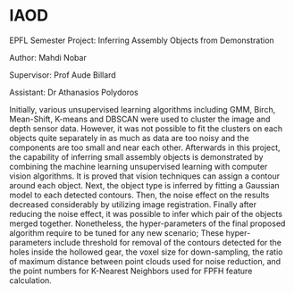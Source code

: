 # IAOD

EPFL Semester Project: Inferring Assembly Objects from Demonstration

Author: Mahdi Nobar

Supervisor: Prof Aude Billard

Assistant: Dr Athanasios Polydoros

Initially, various unsupervised learning algorithms including GMM, Birch, Mean-Shift, K-means and DBSCAN were used to cluster the image and depth sensor data. However, it was not possible to fit the clusters on each objects quite separately in as much as data are too noisy and the components are too small and near each other. Afterwards in this project, the capability of inferring small assembly objects is demonstrated by combining the machine learning unsupervised learning with computer vision algorithms. It is proved that vision techniques can assign a contour around each object. Next, the object type is inferred by fitting a Gaussian model to each detected contours. Then, the noise effect on the results decreased considerably by utilizing image registration. Finally after reducing the noise effect, it was possible to infer which pair of the objects merged together. Nonetheless, the hyper-parameters of the final proposed algorithm require to be tuned for any new scenario; These hyper-parameters include threshold for removal of the contours detected for the holes inside the hollowed gear, the voxel size for down-sampling, the ratio of maximum distance between point clouds used for noise reduction, and the point numbers for K-Nearest Neighbors used for FPFH feature calculation.
